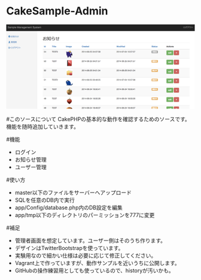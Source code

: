 CakeSample-Admin
================

![alt text](https://github.com/sweetports/CakeSample-Admin/blob/master/sample_image.jpg)

#このソースについて
CakePHPの基本的な動作を確認するためのソースです。
機能を随時追加していきます。

#機能
- ログイン
- お知らせ管理
- ユーザー管理

#使い方
- master以下のファイルをサーバーへアップロード
- SQLを任意のDB内で実行
- app/Config/database.php内のDB設定を編集
- app/tmp以下のディレクトリのパーミッションを777に変更

#補足
- 管理者画面を想定しています。ユーザー側はそのうち作ります。
- デザインはTwitterBootstrapを使っています。
- 実験用なので細かい仕様は必要に応じて修正してください。
- Vagrant上で作っていますが、動作サンプルを近いうちに公開します。
- GitHubの操作練習用としても使っているので、historyが汚いかも。
